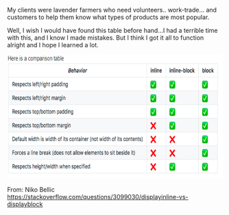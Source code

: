   My clients were lavender farmers who need volunteers.. work-trade... and customers to help them know what types of products are most popular.

Well, I wish I would have found this table before hand...I had a terrible time with this, and I know I made mistakes.  But I think I got it all to function alright and I hope I learned a lot.

<img src="./images/block-inline-comparison.PNG" alt="Display: block-inline-comparison table"
	title="Block vs Inline Vs Block-Inline?" width="687" height="290" />

  From: Niko Bellic
  https://stackoverflow.com/questions/3099030/displayinline-vs-displayblock
